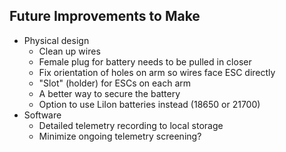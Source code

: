 ## Future Improvements to Make
- Physical design
    - Clean up wires
    - Female plug for battery needs to be pulled in closer
    - Fix orientation of holes on arm so wires face ESC directly
    - "Slot" (holder) for ESCs on each arm
    - A better way to secure the battery
    - Option to use LiIon batteries instead (18650 or 21700)
- Software
    - Detailed telemetry recording to local storage
    - Minimize ongoing telemetry screening?